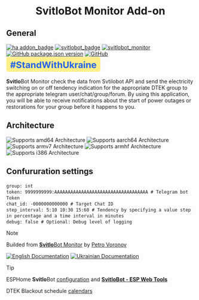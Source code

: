 <div align="center">
<h1><b>SvitloBot</b> Monitor Add-on</h1>
</div>

## General

[![ha addon_badge](https://img.shields.io/badge/HA-Addon-blue.svg)](https://developers.home-assistant.io/docs/add-ons)
[![svitlobot_badge](https://img.shields.io/badge/Svitlo-Bot-orange.svg)](https://svitlobot.in.ua/)
[![svitlobot_monitor](https://img.shields.io/badge/SvitloBot-Monitor-blue.svg)](https://github.com/PetroVoronov/svitlobot-monitor)
[![GitHub package.json version](https://img.shields.io/github/package-json/v/PetroVoronov/svitlobot-monitor?label=upstream%40based)](https://github.com/PetroVoronov/svitlobot-monitor)
[![GitHub](https://img.shields.io/github/license/andrewjswan/blackout-addons?color=blue)](https://github.com/andrewjswan/blackout-addons/blob/master/LICENSE)
[![StandWithUkraine](https://raw.githubusercontent.com/vshymanskyy/StandWithUkraine/main/badges/StandWithUkraine.svg)](https://github.com/vshymanskyy/StandWithUkraine/blob/main/docs/README.md)

**Svitlo**Bot Monitor check the data from Svtilobot API and send the electricity switching on or off tendency indication for the appropriate DTEK group to the appropriate telegram user/chat/group/forum. By using this application, you will be able to receive notifications about the start of power outages or restorations for your group before it happens to you.

## Architecture

![Supports amd64 Architecture][amd64-shield] ![Supports aarch64 Architecture][aarch64-shield] ![Supports armv7 Architecture][armv7-shield] ![Supports armhf Architecture][armhf-shield] ![Supports i386 Architecture][i386-shield]

## Confururation settings

```
group: int
token: 9999999999:AAAAAAAAAAAAAAAAAAAAAAAAAAAAAAAAAAA # Telegram bot Token
chat_id: -0000000000000 # Target Chat ID
step_interval: 5:10 10:30 15:60 # Tendency by specifying a value step in percentage and a time interval in minutes
debug: false # Optional: Debug level of logging
```

> [!NOTE]
> Builded from [**Svitlo**Bot Monitor](https://github.com/PetroVoronov/svitlobot-monitor) by [Petro Voronov](https://github.com/PetroVoronov)
> 
> [![English Documentation](https://img.shields.io/static/v1?label=Documentation&message=English&color=blue)](https://github.com/PetroVoronov/svitlobot-monitor/blob/main/README.md)
[![Ukrainian Documentation](https://img.shields.io/static/v1?label=Documentation&message=Ukrainian&labelColor=1f5fb2&color=fad247)](https://github.com/PetroVoronov/svitlobot-monitor/blob/main/README-uk.md)


> [!TIP]
> ESPHome **Svitlo**Bot [configuration](https://github.com/andrewjswan/svitlobot) and [**SvitloBot - ESP Web Tools**](https://andrewjswan.github.io/svitlobot/)
> 
> DTEK Blackout schedule [calendars](https://github.com/andrewjswan/dtek-blackout-schedule-calendars)

[amd64-shield]: https://img.shields.io/badge/amd64-yes-blue.svg
[aarch64-shield]: https://img.shields.io/badge/aarch64-yes-blue.svg
[armv7-shield]: https://img.shields.io/badge/armv7-yes-blue.svg
[armhf-shield]: https://img.shields.io/badge/armhf-no-red.svg
[i386-shield]: https://img.shields.io/badge/i386-no-red.svg
